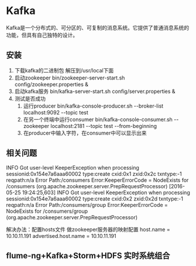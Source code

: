 # Kafka 

 Kafka是一个分布式的、可分区的、可复制的消息系统。它提供了普通消息系统的功能，但具有自己独特的设计。
 
## 安装

1. 下载kafka的二进制包 解压到/usr/local下面
2. 启动zookeeper 
	bin/zookeeper-server-start.sh config/zookeeper.properties &
3. 启动kafka服务
	bin/kafka-server-start.sh config/server.properties &
5. 测试是否成功
	1. 运行producer
		bin/kafka-console-producer.sh --broker-list localhost:9092 --topic test
	2. 在另一个终端中运行consumer
		bin/kafka-console-consumer.sh --zookeeper localhost:2181 --topic test --from-beginning 
	3. 在producer中输入字符，在consumer中可以显示出来
	

## 相关问题

 INFO Got user-level KeeperException when processing sessionid:0x154e7a6aaa60002 type:create cxid:0x1 zxid:0x2c txntype:-1 reqpath:n/a Error Path:/consumers Error:KeeperErrorCode = NodeExists for /consumers (org.apache.zookeeper.server.PrepRequestProcessor)
[2016-05-25 19:24:25,603] INFO Got user-level KeeperException when processing sessionid:0x154e7a6aaa60002 type:create cxid:0x2 zxid:0x2d txntype:-1 reqpath:n/a Error Path:/consumers/group Error:KeeperErrorCode = NodeExists for /consumers/group (org.apache.zookeeper.server.PrepRequestProcessor)

解决办法：配置hosts文件 做zookeeper服务器的映射配置
host.name = 10.10.11.191
advertised.host.name = 10.10.11.191



## flume-ng+Kafka+Storm+HDFS 实时系统组合
